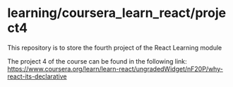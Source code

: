 # learning/coursera_learn_react/project4
This repository is to store the fourth project of the React Learning module

The project 4 of the course can be found in the following link: https://www.coursera.org/learn/learn-react/ungradedWidget/nF20P/why-react-its-declarative